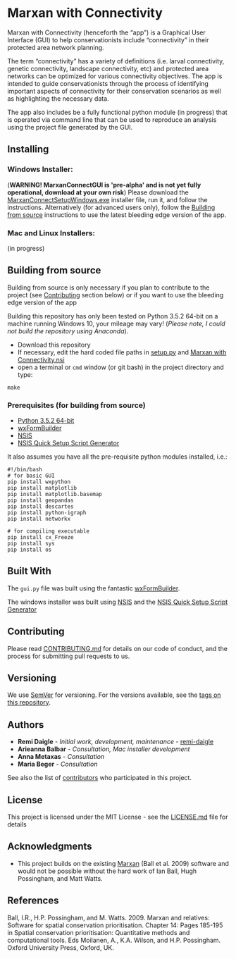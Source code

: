 # Marxan with Connectivity

Marxan with Connectivity (henceforth the “app”) is a Graphical User Interface (GUI) to help conservationists include “connectivity” in their protected area network planning.

The term “connectivity” has a variety of definitions (i.e. larval connectivity, genetic connectivity, landscape connectivity, etc) and protected area networks can be optimized for various connectivity objectives. The app is intended to guide conservationists through the process of identifying important aspects of connectivity for their conservation scenarios as well as highlighting the necessary data.

The app also includes be a fully functional python module (in progress) that is operated via command line that can be used to reproduce an analysis using the project file generated by the GUI.

## Installing
### Windows Installer:
(**WARNING! MarxanConnectGUI is 'pre-alpha' and is not yet fully operational, download at your own risk**)
Please download the [MarxanConnectSetupWindows.exe](https://github.com/remi-daigle/MarxanConnectGUI/releases/download/0.0.0/MarxanConnectSetupWindows.exe) installer file, run it, and follow the instructions. Alternatively (for advanced users only), follow the [Building from source](https://github.com/remi-daigle/MarxanConnectGUI#building-from-source) instructions to use the latest bleeding edge version of the app.

### Mac and Linux Installers:
(in progress)

## Building from source

Building from source is only necessary if you plan to contribute to the project (see [Contributing](https://github.com/remi-daigle/MarxanConnectGUI/blob/master/README.md#Contributing) section below) or if you want to use the bleeding edge version of the app

Building this repository has only been tested on Python 3.5.2 64-bit on a machine running Windows 10, your mileage may vary! (*Please note, I could not build the repository using Anaconda*). 

* Download this repository
* If necessary, edit the hard coded file paths in [setup.py](https://github.com/remi-daigle/MarxanConnectGUI/blob/master/setup.py) and [Marxan with Connectivity.nsi](https://github.com/remi-daigle/MarxanConnectGUI/blob/master/Marxan%20with%20Connectivity.nsi)
* open a terminal or `cmd` window (or git bash) in the project directory and type:

```
make
```

### Prerequisites (for building from source)

* [Python 3.5.2 64-bit](https://www.python.org/downloads/release/python-352/)
* [wxFormBuilder](https://github.com/wxFormBuilder/wxFormBuilder)
* [NSIS](http://nsis.sourceforge.net/Main_Page)
* [NSIS Quick Setup Script Generator](http://nsis.sourceforge.net/NSIS_Quick_Setup_Script_Generator)

It also assumes you have all the pre-requisite python modules installed, i.e.:

```
#!/bin/bash
# for basic GUI
pip install wxpython
pip install matplotlib
pip install matplotlib.basemap
pip install geopandas
pip install descartes
pip install python-igraph
pip install networkx

# for compiling executable
pip install cx_Freeze
pip install sys
pip install os
```

## Built With

The `gui.py` file was built using the fantastic [wxFormBuilder](https://github.com/wxFormBuilder/wxFormBuilder).

The windows installer was built using [NSIS](http://nsis.sourceforge.net/Main_Page) and the [NSIS Quick Setup Script Generator](http://nsis.sourceforge.net/NSIS_Quick_Setup_Script_Generator)

## Contributing

Please read [CONTRIBUTING.md](https://github.com/remi-daigle/MarxanConnectGUI/blob/master/CONTRIBUTING.md) for details on our code of conduct, and the process for submitting pull requests to us.

## Versioning

We use [SemVer](http://semver.org/) for versioning. For the versions available, see the [tags on this repository](https://github.com/remi-daigle/MarxanConnectGUI/tags). 

## Authors

* **Remi Daigle** - *Initial work, development, maintenance* - [remi-daigle](https://github.com/remi-daigle)
* **Arieanna Balbar** - *Consultation, Mac installer development*
* **Anna Metaxas** - *Consultation*
* **Maria Beger** - *Consultation*

See also the list of [contributors](https://github.com/remi-daigle/MarxanConnectGUI/contributors) who participated in this project.

## License

This project is licensed under the MIT License - see the [LICENSE.md](https://github.com/remi-daigle/MarxanConnectGUI/blob/master/LICENSE) file for details

## Acknowledgments

* This project builds on the existing [Marxan](http://marxan.net/) (Ball et al. 2009) software and would not be possible without the hard work of Ian Ball, Hugh Possingham, and Matt Watts.

## References
Ball, I.R., H.P. Possingham, and M. Watts. 2009. Marxan and relatives: Software for spatial conservation prioritisation. Chapter 14: Pages 185-195 in Spatial conservation prioritisation: Quantitative methods and computational tools. Eds Moilanen, A., K.A. Wilson, and H.P. Possingham. Oxford University Press, Oxford, UK.
